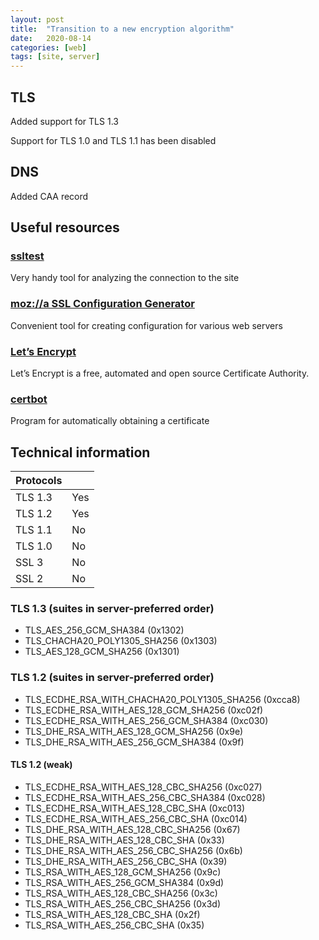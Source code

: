 ```yaml
---
layout: post
title:  "Transition to a new encryption algorithm"
date:   2020-08-14
categories: [web]
tags: [site, server]
---
```


## TLS
Added support for TLS 1.3

Support for TLS 1.0 and TLS 1.1 has been disabled

## DNS
Added CAA record

## Useful resources
### [ssltest](https://www.ssllabs.com/ssltest/)
Very handy tool for analyzing the connection to the site
### [moz://a SSL Configuration Generator](https://ssl-config.mozilla.org/)
Convenient tool for creating configuration for various web servers
### [Let’s Encrypt](https://letsencrypt.org/)
Let’s Encrypt is a free, automated and open source Certificate Authority.
### [certbot](https://certbot.eff.org/)
Program for automatically obtaining a certificate

## Technical information

|Protocols||
|---    |---|
|TLS 1.3|Yes|
|TLS 1.2|Yes|
|TLS 1.1|No |
|TLS 1.0|No |
|SSL 3  |No |
|SSL 2  |No |

### TLS 1.3 (suites in server-preferred order)
* TLS_AES_256_GCM_SHA384 (0x1302)
* TLS_CHACHA20_POLY1305_SHA256 (0x1303)
* TLS_AES_128_GCM_SHA256 (0x1301)

### TLS 1.2 (suites in server-preferred order)
* TLS_ECDHE_RSA_WITH_CHACHA20_POLY1305_SHA256 (0xcca8)
* TLS_ECDHE_RSA_WITH_AES_128_GCM_SHA256 (0xc02f)
* TLS_ECDHE_RSA_WITH_AES_256_GCM_SHA384 (0xc030)
* TLS_DHE_RSA_WITH_AES_128_GCM_SHA256 (0x9e)
* TLS_DHE_RSA_WITH_AES_256_GCM_SHA384 (0x9f)
#### TLS 1.2 (weak)
* TLS_ECDHE_RSA_WITH_AES_128_CBC_SHA256 (0xc027)
* TLS_ECDHE_RSA_WITH_AES_256_CBC_SHA384 (0xc028)
* TLS_ECDHE_RSA_WITH_AES_128_CBC_SHA (0xc013)
* TLS_ECDHE_RSA_WITH_AES_256_CBC_SHA (0xc014)
* TLS_DHE_RSA_WITH_AES_128_CBC_SHA256 (0x67)
* TLS_DHE_RSA_WITH_AES_128_CBC_SHA (0x33)
* TLS_DHE_RSA_WITH_AES_256_CBC_SHA256 (0x6b)
* TLS_DHE_RSA_WITH_AES_256_CBC_SHA (0x39)
* TLS_RSA_WITH_AES_128_GCM_SHA256 (0x9c)
* TLS_RSA_WITH_AES_256_GCM_SHA384 (0x9d)
* TLS_RSA_WITH_AES_128_CBC_SHA256 (0x3c)
* TLS_RSA_WITH_AES_256_CBC_SHA256 (0x3d)
* TLS_RSA_WITH_AES_128_CBC_SHA (0x2f)
* TLS_RSA_WITH_AES_256_CBC_SHA (0x35)